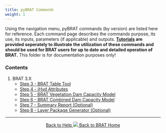 ```yaml
---
title: pyBRAT Commands
weight: 1
---
```


Using the navigation menu, pyBRAT commands (by version) are listed here for reference. Each command page describes the commands purpose, its use, its inputs, parameters (if applicable) and outputs. **[Tutorials](http://brat.riverscapes.xyz/Documentation/Tutorials/) are provided seperately to illustrate the utilization of these commands and should be used for BRAT users for up to date and detailed operation of BRAT.** This folder is for documentation purposes only!

### Contents

1. BRAT 3.X
   * [Step 3 - BRAT Table Tool](http://brat.riverscapes.xyz/Documentation/Commands/BRAT%203.X/01_BRAT%20TableTool.html)
   * [Step 4 - iHyd Attributes](http://brat.riverscapes.xyz/Documentation/Commands/BRAT%203.X/02_iHydAttributes.html)
   * [Step 5 - BRAT Vegetation Dam Capacity Model](http://brat.riverscapes.xyz/Documentation/Commands/BRAT%203.X/03_BRATVegetationFIS.html)
   * [Step 6 - BRAT Combined Dam Capacity Model](http://brat.riverscapes.xyz/Documentation/Commands/BRAT%203.X/04_BRATCombinedFIS.html)
   * [Step 7 - Summary Report (Optional)](http://brat.riverscapes.xyz/Documentation/Commands/BRAT%203.X/05_SummaryReport.html)
   * [Step 8 - Layer Package Generator (Optional)](http://brat.riverscapes.xyz/Documentation/Commands/BRAT%203.X/06_LayerPackageGenerator.html)

------
<div align="center">
	<a class="hollow button" href="{{ site.baseurl }}/Documentation"><i class="fa fa-info-circle"></i> Back to Help </a>
	<a class="hollow button" href="{{ site.baseurl }}/"><img src="{{ site.baseurl }}/assets/images/favicons/favicon-16x16.png">  Back to BRAT Home </a>  
</div>
